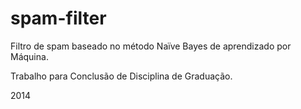 spam-filter
===========

Filtro de spam baseado no método Naïve Bayes de aprendizado por Máquina.

Trabalho para Conclusão de Disciplina de Graduação.

2014
